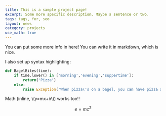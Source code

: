 ```yaml
---
title: This is a sample project page!
excerpt: Some more specific description. Maybe a sentence or two.
tags: tags, for, seo
layout: news
category: projects
use_math: true
---
```


You can put some more info in here! You can write it in markdown, which is nice. 

I also set up syntax highlighting:

```python
def BagelBites(time):
    if time.lower() in ['morning','evening','suppertime']:
        return('Pizza')
    else:
        raise Exception('When pizza\'s on a bagel, you can have pizza anytime!')
```

Math (inline, \\(y=mx+b\\)) works too!!

$$
e = mc^2
$$